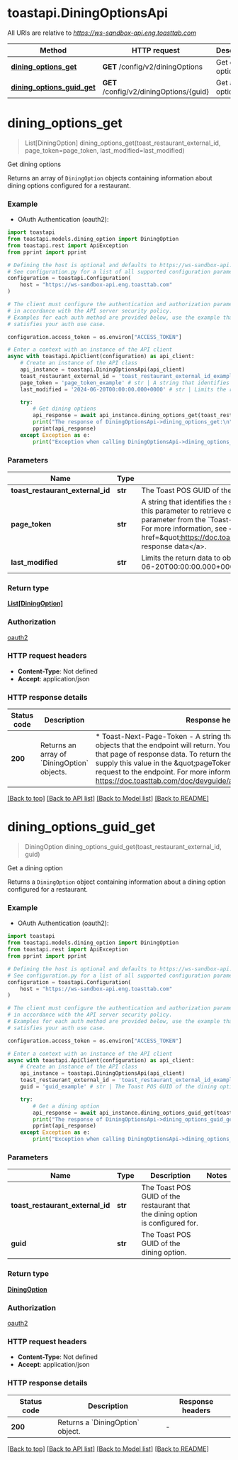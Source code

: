 # toastapi.DiningOptionsApi

All URIs are relative to *https://ws-sandbox-api.eng.toasttab.com*

Method | HTTP request | Description
------------- | ------------- | -------------
[**dining_options_get**](DiningOptionsApi.md#dining_options_get) | **GET** /config/v2/diningOptions | Get dining options 
[**dining_options_guid_get**](DiningOptionsApi.md#dining_options_guid_get) | **GET** /config/v2/diningOptions/{guid} | Get a dining option 


# **dining_options_get**
> List[DiningOption] dining_options_get(toast_restaurant_external_id, page_token=page_token, last_modified=last_modified)

Get dining options 

Returns an array of `DiningOption` objects containing information about dining options configured for a restaurant.


### Example

* OAuth Authentication (oauth2):

```python
import toastapi
from toastapi.models.dining_option import DiningOption
from toastapi.rest import ApiException
from pprint import pprint

# Defining the host is optional and defaults to https://ws-sandbox-api.eng.toasttab.com
# See configuration.py for a list of all supported configuration parameters.
configuration = toastapi.Configuration(
    host = "https://ws-sandbox-api.eng.toasttab.com"
)

# The client must configure the authentication and authorization parameters
# in accordance with the API server security policy.
# Examples for each auth method are provided below, use the example that
# satisfies your auth use case.

configuration.access_token = os.environ["ACCESS_TOKEN"]

# Enter a context with an instance of the API client
async with toastapi.ApiClient(configuration) as api_client:
    # Create an instance of the API class
    api_instance = toastapi.DiningOptionsApi(api_client)
    toast_restaurant_external_id = 'toast_restaurant_external_id_example' # str | The Toast POS GUID of the restaurant that the configuration applies to. 
    page_token = 'page_token_example' # str | A string that identifies the set of data objects that the endpoint will return in its response data. You can use this parameter to retrieve one page of response data. You get the value that you supply in the `pageToken` parameter from the `Toast-Next-Page-Token` header field value of a previous request to the endpoint. For more information, see <a href=\"https://doc.toasttab.com/doc/devguide/apiResponseDataPagination.html\">Paginating response data</a>.  (optional)
    last_modified = '2024-06-20T00:00:00.000+0000' # str | Limits the return data to objects created or modified after a specific date and time. For example: `2024-06-20T00:00:00.000+0000`.  (optional)

    try:
        # Get dining options 
        api_response = await api_instance.dining_options_get(toast_restaurant_external_id, page_token=page_token, last_modified=last_modified)
        print("The response of DiningOptionsApi->dining_options_get:\n")
        pprint(api_response)
    except Exception as e:
        print("Exception when calling DiningOptionsApi->dining_options_get: %s\n" % e)
```



### Parameters


Name | Type | Description  | Notes
------------- | ------------- | ------------- | -------------
 **toast_restaurant_external_id** | **str**| The Toast POS GUID of the restaurant that the configuration applies to.  | 
 **page_token** | **str**| A string that identifies the set of data objects that the endpoint will return in its response data. You can use this parameter to retrieve one page of response data. You get the value that you supply in the &#x60;pageToken&#x60; parameter from the &#x60;Toast-Next-Page-Token&#x60; header field value of a previous request to the endpoint. For more information, see &lt;a href&#x3D;\&quot;https://doc.toasttab.com/doc/devguide/apiResponseDataPagination.html\&quot;&gt;Paginating response data&lt;/a&gt;.  | [optional] 
 **last_modified** | **str**| Limits the return data to objects created or modified after a specific date and time. For example: &#x60;2024-06-20T00:00:00.000+0000&#x60;.  | [optional] 

### Return type

[**List[DiningOption]**](DiningOption.md)

### Authorization

[oauth2](../README.md#oauth2)

### HTTP request headers

 - **Content-Type**: Not defined
 - **Accept**: application/json

### HTTP response details

| Status code | Description | Response headers |
|-------------|-------------|------------------|
**200** | Returns an array of &#x60;DiningOption&#x60; objects. |  * Toast-Next-Page-Token - A string that identifies the following set of objects that the endpoint will return. You can use this value to retrieve that page of response data. To return the next page of objects you supply this value in the \&quot;pageToken\&quot; parameter of the next request to the endpoint. For more information, see https://doc.toasttab.com/doc/devguide/apiResponseDataPagination.html. <br>  |

[[Back to top]](#) [[Back to API list]](../README.md#documentation-for-api-endpoints) [[Back to Model list]](../README.md#documentation-for-models) [[Back to README]](../README.md)

# **dining_options_guid_get**
> DiningOption dining_options_guid_get(toast_restaurant_external_id, guid)

Get a dining option 

Returns a `DiningOption` object containing information about a dining option configured for a restaurant.


### Example

* OAuth Authentication (oauth2):

```python
import toastapi
from toastapi.models.dining_option import DiningOption
from toastapi.rest import ApiException
from pprint import pprint

# Defining the host is optional and defaults to https://ws-sandbox-api.eng.toasttab.com
# See configuration.py for a list of all supported configuration parameters.
configuration = toastapi.Configuration(
    host = "https://ws-sandbox-api.eng.toasttab.com"
)

# The client must configure the authentication and authorization parameters
# in accordance with the API server security policy.
# Examples for each auth method are provided below, use the example that
# satisfies your auth use case.

configuration.access_token = os.environ["ACCESS_TOKEN"]

# Enter a context with an instance of the API client
async with toastapi.ApiClient(configuration) as api_client:
    # Create an instance of the API class
    api_instance = toastapi.DiningOptionsApi(api_client)
    toast_restaurant_external_id = 'toast_restaurant_external_id_example' # str | The Toast POS GUID of the restaurant that the dining option is configured for. 
    guid = 'guid_example' # str | The Toast POS GUID of the dining option.

    try:
        # Get a dining option 
        api_response = await api_instance.dining_options_guid_get(toast_restaurant_external_id, guid)
        print("The response of DiningOptionsApi->dining_options_guid_get:\n")
        pprint(api_response)
    except Exception as e:
        print("Exception when calling DiningOptionsApi->dining_options_guid_get: %s\n" % e)
```



### Parameters


Name | Type | Description  | Notes
------------- | ------------- | ------------- | -------------
 **toast_restaurant_external_id** | **str**| The Toast POS GUID of the restaurant that the dining option is configured for.  | 
 **guid** | **str**| The Toast POS GUID of the dining option. | 

### Return type

[**DiningOption**](DiningOption.md)

### Authorization

[oauth2](../README.md#oauth2)

### HTTP request headers

 - **Content-Type**: Not defined
 - **Accept**: application/json

### HTTP response details

| Status code | Description | Response headers |
|-------------|-------------|------------------|
**200** | Returns a &#x60;DiningOption&#x60; object. |  -  |

[[Back to top]](#) [[Back to API list]](../README.md#documentation-for-api-endpoints) [[Back to Model list]](../README.md#documentation-for-models) [[Back to README]](../README.md)

